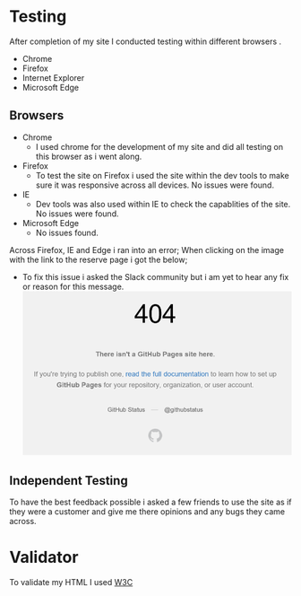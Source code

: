 # Testing 
After completion of my site I conducted testing within different browsers .
- Chrome
- Firefox 
- Internet Explorer 
- Microsoft Edge 

## Browsers 
- Chrome 
  - I used chrome for the development of my site and did all testing on this browser as i went along. 
- Firefox 
  - To test the site on Firefox i used the site within the dev tools to make sure it was responsive across all devices. No issues were found.
- IE 
  - Dev tools was also used within IE to check the capablities of the site. No issues were found.
- Microsoft Edge 
  - No issues found. 

Across Firefox, IE and Edge i ran into an error; When clicking on the image with the link to the reserve page i got the below; 
- To fix this issue i asked the Slack community but i am yet to hear any fix or reason for this message. 
![Error 404](assets/docs/images/error-display.png) 

## Independent Testing 
To have the best feedback possible i asked a few friends to use the site as if they were a customer and give me there opinions and any bugs they came across. 


# Validator 
To validate my HTML I used [W3C](https://validator.w3.org/)



    